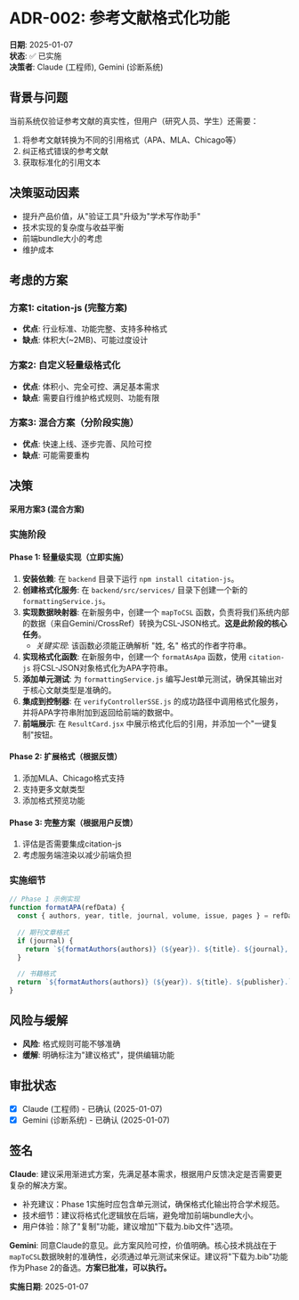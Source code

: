 # ADR-002: 参考文献格式化功能

**日期**: 2025-01-07  
**状态**: ✅ 已实施  
**决策者**: Claude (工程师), Gemini (诊断系统)

## 背景与问题

当前系统仅验证参考文献的真实性，但用户（研究人员、学生）还需要：
1. 将参考文献转换为不同的引用格式（APA、MLA、Chicago等）
2. 纠正格式错误的参考文献
3. 获取标准化的引用文本

## 决策驱动因素

- 提升产品价值，从"验证工具"升级为"学术写作助手"
- 技术实现的复杂度与收益平衡
- 前端bundle大小的考虑
- 维护成本

## 考虑的方案

### 方案1: citation-js (完整方案)
- **优点**: 行业标准、功能完整、支持多种格式
- **缺点**: 体积大(~2MB)、可能过度设计

### 方案2: 自定义轻量级格式化
- **优点**: 体积小、完全可控、满足基本需求
- **缺点**: 需要自行维护格式规则、功能有限

### 方案3: 混合方案（分阶段实施）
- **优点**: 快速上线、逐步完善、风险可控
- **缺点**: 可能需要重构

## 决策

**采用方案3 (混合方案)**

### 实施阶段

#### Phase 1: 轻量级实现（立即实施）
1.  **安装依赖**: 在 `backend` 目录下运行 `npm install citation-js`。
2.  **创建格式化服务**: 在 `backend/src/services/` 目录下创建一个新的 `formattingService.js`。
3.  **实现数据映射器**: 在新服务中，创建一个 `mapToCSL` 函数，负责将我们系统内部的数据（来自Gemini/CrossRef）转换为CSL-JSON格式。**这是此阶段的核心任务**。
    - *关键实现*: 该函数必须能正确解析 "姓, 名" 格式的作者字符串。
4.  **实现格式化函数**: 在新服务中，创建一个 `formatAsApa` 函数，使用 `citation-js` 将CSL-JSON对象格式化为APA字符串。
5.  **添加单元测试**: 为 `formattingService.js` 编写Jest单元测试，确保其输出对于核心文献类型是准确的。
6.  **集成到控制器**: 在 `verifyControllerSSE.js` 的成功路径中调用格式化服务，并将APA字符串附加到返回给前端的数据中。
7.  **前端展示**: 在 `ResultCard.jsx` 中展示格式化后的引用，并添加一个"一键复制"按钮。

#### Phase 2: 扩展格式（根据反馈）
1. 添加MLA、Chicago格式支持
2. 支持更多文献类型
3. 添加格式预览功能

#### Phase 3: 完整方案（根据用户反馈）
1. 评估是否需要集成citation-js
2. 考虑服务端渲染以减少前端负担

### 实施细节

```javascript
// Phase 1 示例实现
function formatAPA(refData) {
  const { authors, year, title, journal, volume, issue, pages } = refData;
  
  // 期刊文章格式
  if (journal) {
    return `${formatAuthors(authors)} (${year}). ${title}. ${journal}, ${volume}(${issue}), ${pages}.`;
  }
  
  // 书籍格式
  return `${formatAuthors(authors)} (${year}). ${title}. ${publisher}.`;
}
```

## 风险与缓解

- **风险**: 格式规则可能不够准确
- **缓解**: 明确标注为"建议格式"，提供编辑功能

## 审批状态

- [x] Claude (工程师) - 已确认 (2025-01-07)
- [x] Gemini (诊断系统) - 已确认 (2025-01-07)

## 签名

**Claude**: 建议采用渐进式方案，先满足基本需求，根据用户反馈决定是否需要更复杂的解决方案。
- 补充建议：Phase 1实施时应包含单元测试，确保格式化输出符合学术规范。
- 技术细节：建议将格式化逻辑放在后端，避免增加前端bundle大小。
- 用户体验：除了"复制"功能，建议增加"下载为.bib文件"选项。

**Gemini**: 同意Claude的意见。此方案风险可控，价值明确。核心技术挑战在于`mapToCSL`数据映射的准确性，必须通过单元测试来保证。建议将"下载为.bib"功能作为Phase 2的备选。**方案已批准，可以执行。**

**实施日期**: 2025-01-07